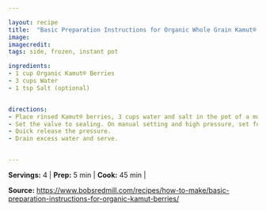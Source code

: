 ```yaml
---

layout: recipe
title:  "Basic Preparation Instructions for Organic Whole Grain Kamut® Berries"
image: 
imagecredit: 
tags: side, frozen, instant pot

ingredients:
- 1 cup Organic Kamut® Berries
- 3 cups Water
- 1 tsp Salt (optional)


directions:
- Place rinsed Kamut® berries, 3 cups water and salt in the pot of a multi-cooker. 
- Set the valve to sealing. On manual setting and high pressure, set for 45 minutes.
- Quick release the pressure. 
- Drain excess water and serve.


---
```


**Servings:** 4 | **Prep:** 5 min | **Cook:** 45 min | 

**Source:** https://www.bobsredmill.com/recipes/how-to-make/basic-preparation-instructions-for-organic-kamut-berries/
